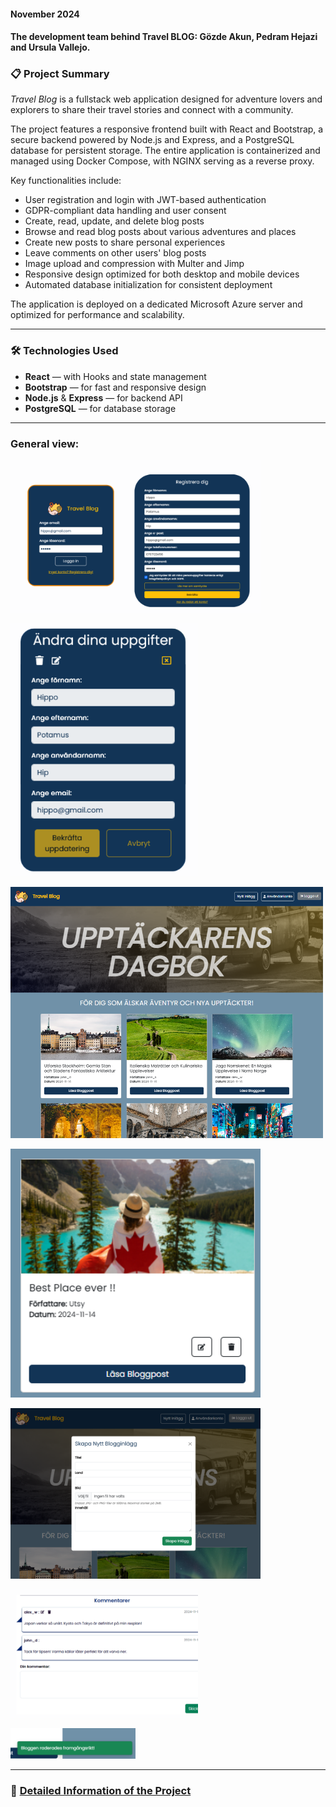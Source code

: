 #### November 2024

#### The development team behind Travel BLOG: Gözde Akun, Pedram Hejazi and Ursula Vallejo.

### 📋 Project Summary

_Travel Blog_ is a fullstack web application designed for adventure lovers and explorers to share their travel stories and connect with a community.

The project features a responsive frontend built with React and Bootstrap, a secure backend powered by Node.js and Express, and a PostgreSQL database for persistent storage. The entire application is containerized and managed using Docker Compose, with NGINX serving as a reverse proxy.

Key functionalities include:

- User registration and login with JWT-based authentication
- GDPR-compliant data handling and user consent
- Create, read, update, and delete blog posts
- Browse and read blog posts about various adventures and places
- Create new posts to share personal experiences
- Leave comments on other users' blog posts
- Image upload and compression with Multer and Jimp
- Responsive design optimized for both desktop and mobile devices
- Automated database initialization for consistent deployment

The application is deployed on a dedicated Microsoft Azure server and optimized for performance and scalability.

---

### 🛠️ Technologies Used

- **React** — with Hooks and state management
- **Bootstrap** — for fast and responsive design
- **Node.js** & **Express** — for backend API
- **PostgreSQL** — for database storage

---

### General view:

[<img src="documentation/LogIn_register.png" width="400"/>](LogIn-register-view)

[<img src="documentation/updateUserInfo.png" width="300"/>](update-user-info)

[<img src="documentation/MainPageView.png" width="500"/>](Main-page-view)

[<img src="documentation/CardPostTravel.png" width="400"/>](card-post-detail)

[<img src="documentation/BlogFormPost.png" width="400"/>](create-post)

[<img src="documentation/Comments.png" width="300"/>](comments-detail)

[<img src="documentation/DisplayMesages.png" width="200"/>](alerts-detail)

---

### 📄 [Detailed Information of the Project](Detail_Info.md)
